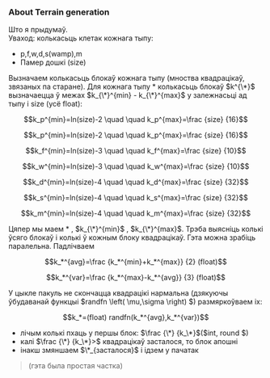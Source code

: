  ### About Terrain generation
 Што я прыдумаў. \
 Уваход: колькасьць клетак кожнага тыпу:
 -  p,f,w,d,s(wamp),m
  - Памер дошкі (size)
  
Вызначаем колькасьць блокаў кожнага тыпу (мноства квадрацікаў, звязаных па старане).
Для кожнага тыпу * колькасьць блокаў $k^{\*}$
вызначаецца ў межах $k_{\*}^{min} - k_{\*}^{max}$
у залежнасьці ад тыпу і size (усё float):
<p align="center">
$$k_p^{min}=ln(size)-2 \quad \quad k_p^{max}=\frac {size} {16}$$
</p>
<p align="center">
$$k_p^{min}=ln(size)-2 \quad \quad k_p^{max}=\frac {size} {16}$$
</p>
<p align="center">
$$k_f^{min}=ln(size)-3 \quad \quad k_f^{max}=\frac {size} {10}$$
</p>
<p align="center">
$$k_w^{min}=ln(size)-3 \quad \quad k_w^{max}=\frac {size} {10}$$
</p>
<p align="center">
$$k_d^{min}=ln(size)-4 \quad \quad k_d^{max}=\frac {size} {32}$$
</p>
<p align="center">
$$k_s^{min}=ln(size)-4 \quad \quad k_s^{max}=\frac {size} {32}$$
</p>
<p align="center">
$$k_m^{min}=ln(size)-4 \quad \quad k_m^{max}=\frac {size} {32}$$
</p>

Цяпер мы маем \* , 
$k_{\*}^{min}$ ,
$k_{\*}^{max}$.
Трэба выясніць колькі ўсяго блокаў і колькі ў кожным блоку квадрацікаў. Гэта можна зрабіць паралельна. Падлічваем
<p align="center">
$$k_*^{avg}=\frac {k_*^{min}+k_*^{max}} {2} (float)$$
</p>
<p align="center">
$$k_*^{var}=\frac {k_*^{max}-k_*^{avg}} {3} (float)$$
</p>

У цыкле пакуль не скончацца квадрацікі нармальна (дзякуючы ўбудаванай функцыі $randfn \left( \mu,\sigma \right) $) размяркоўваем іх:

<p align="center">
$$k_*=(float) randfn(k_*^{avg},k_*^{var})$$
</p>

- лічым колькі пхаць у першы блок: $\frac {\*} {k_\*}$($int, round $)
- калі $\frac {\*} {k_\*}>$ квадрацікаў засталося, то блок апошні
- інакш змяншаем $\*_{засталося}$ і ідзем у пачатак

>   (гэта была простая частка)
